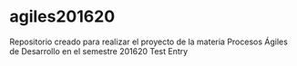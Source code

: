 # agiles201620
Repositorio creado para realizar el proyecto de la materia Procesos Ágiles de Desarrollo en el semestre 201620
Test Entry
